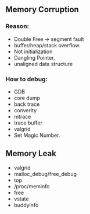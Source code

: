 ## Memory Corruption
### Reason:
- Double Free -> segment fault
- buffer/heap/stack overflow.
- Not initialization
- Dangling Pointer.
- unaligned data structure

### How to debug:
 - GDB
 - core dump
 - back trace
 - converity
 - mtrace
 - trace buffer
 - valgrid
 - Set Magic Number.

## Memory Leak
 - valgrid
 - malloc_debug/free_debug
 - top
 - /proc/meminfo
 - free
 - vstate
 - buddyinfo
